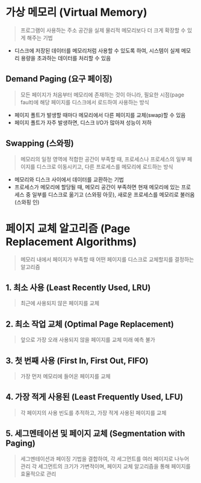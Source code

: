 # 가상 메모리 (Virtual Memory)
> 프로그램이 사용하는 주소 공간을 실제 물리적 메모리보다 더 크게 확장할 수 있게 해주는 기법
 - 디스크에 저장된 데이터를 메모리처럼 사용할 수 있도록 하여, 시스템이 실제 메모리 용량을 초과하는 데이터를 처리할 수 있음

## Demand Paging (요구 페이징)
> 모든 페이지가 처음부터 메모리에 존재하는 것이 아니라, 필요한 시점(page fault)에 해당 페이지를 디스크에서 로드하여 사용하는 방식
- 페이지 폴트가 발생할 때마다 메모리에서 다른 페이지를 교체(swap)할 수 있음
- 페이지 폴트가 자주 발생하면, 디스크 I/O가 많아져 성능이 저하

## Swapping (스와핑)
> 메모리의 일정 영역에 적합한 공간이 부족할 때, 프로세스나 프로세스의 일부 페이지를 디스크로 이동시키고, 다른 프로세스를 메모리에 로드하는 방식
- 메모리와 디스크 사이에서 데이터를 교환하는 기법
- 프로세스가 메모리에 할당될 때, 메모리 공간이 부족하면 현재 메모리에 있는 프로세스 중 일부를 디스크로 옮기고 (스와핑 아웃), 새로운 프로세스를 메모리로 불러옴(스와핑 인)

# 페이지 교체 알고리즘 (Page Replacement Algorithms)
> 메모리 내에서 페이지가 부족할 때 어떤 페이지를 디스크로 교체할지를 결정하는 알고리즘

## 1. 최소 사용 (Least Recently Used, LRU)
> 최근에 사용되지 않은 페이지를 교체

## 2. 최소 작업 교체 (Optimal Page Replacement)
> 앞으로 가장 오래 사용되지 않을 페이지를 교체
미래 예측 불가

## 3. 첫 번째 사용 (First In, First Out, FIFO)
> 가장 먼저 메모리에 들어온 페이지를 교체

## 4. 가장 적게 사용된 (Least Frequently Used, LFU)
> 각 페이지의 사용 빈도를 추적하고, 가장 적게 사용된 페이지를 교체

## 5. 세그멘테이션 및 페이지 교체 (Segmentation with Paging)
> 세그멘테이션과 페이징 기법을 결합하여, 각 세그먼트를 여러 페이지로 나누어 관리
각 세그먼트의 크기가 가변적이며, 페이지 교체 알고리즘을 통해 페이지를 효율적으로 관리
